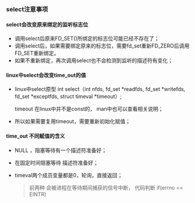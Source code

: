 ### select注意事项

#### select会改变原来绑定的监听标志位

- 调用select后原来FD_SET()所绑定的标志位可能已经不存在了；
- 调用select后，如果需要绑定原来的标志位，需要fd_set重新FD_ZERO后调用FD_SET重新绑定。
- 如果不重新绑定，再次调用select也不会检测到监听的描述符有变化；

#### linux中select会改变time_out的值

- linux中select原型 int select（int nfds, fd_set *readfds, fd_set *writefds, fd_set *exceptfds, struct timeval *timeout）;

  timeout 在linux中并不是const的， man中也可以查看相关说明；

- 所以如果需要复用timeout，需要重新初始化赋值；



#### time_out 不同赋值的含义

- NULL ，阻塞等待有一个描述符准备好；

- 在固定时间阻塞等待 描述符准备好；

- timeval两个成员变量都是0，轮询，直接返回；

  > 前两种 会被进程在等待期间捕获的信号中断， 代码判断  if(errno == EINTR)

